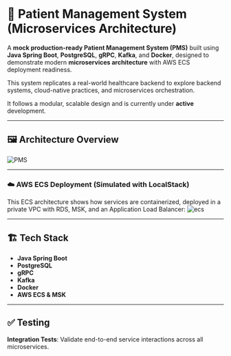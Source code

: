 # 🏥 Patient Management System (Microservices Architecture)

A **mock production-ready Patient Management System (PMS)** built using **Java Spring Boot**, **PostgreSQL**, **gRPC**, **Kafka**, and **Docker**, designed to demonstrate modern **microservices architecture** with AWS ECS deployment readiness.

This system replicates a real-world healthcare backend to explore backend systems, cloud-native practices, and microservices orchestration.

It follows a modular, scalable design and is currently under **active** development.

---

## 🖼️ Architecture Overview

![PMS](https://github.com/user-attachments/assets/8119e488-84b2-4ae1-a79b-bf40b1eb6527)


---

### ☁️ AWS ECS Deployment (Simulated with LocalStack)

This ECS architecture shows how services are containerized, deployed in a private VPC with RDS, MSK, and an Application Load Balancer:
![ecs](https://github.com/user-attachments/assets/20e6b0a7-94d8-46d7-b199-e7b5ad43b387)


---

## 🏗️ Tech Stack

* **Java Spring Boot**
* **PostgreSQL**
* **gRPC**
* **Kafka**
* **Docker**
* **AWS ECS & MSK**

---

## ✅ Testing

 **Integration Tests**: Validate end-to-end service interactions across all microservices.


